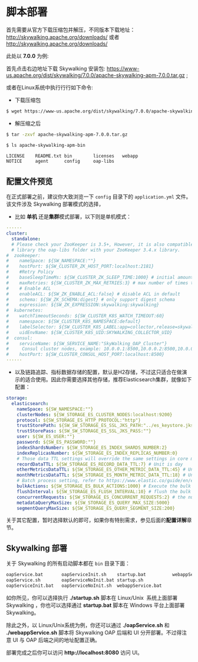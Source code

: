 # 脚本部署

首先需要从官方下载压缩包并解压，不同版本下载地址：http://skywalking.apache.org/downloads/ 或者 http://skywalking.apache.org/downloads/

此处以 **7.0.0** 为例:

⾸先点击右边地址下载 Skywalking 安装包: https://www-us.apache.org/dist/skywalking/7.0.0/apache-skywalking-apm-7.0.0.tar.gz ;

或者在Linux系统中执⾏行行如下命令:

- 下载压缩包

```bash
$ wget https://www-us.apache.org/dist/skywalking/7.0.0/apache-skywalking-apm-7.0.0.tar.gz
```

- 解压缩之后

```bash
$ tar -zxvf apache-skywalking-apm-7.0.0.tar.gz

$ ls apache-skywalking-apm-bin

LICENSE    README.txt bin        licenses   webapp
NOTICE     agent      config     oap-libs
```

## 配置文件预览

在正式部署之前，建议你大致浏览一下 `config` 目录下的 `application.yml` 文件。该文件涉及 Skywalking 部署模式的选择，

- 比如 **单机** 还是**集群**模式部署，以下则是单机模式：

```yml
······
cluster:
  standalone:
  # Please check your ZooKeeper is 3.5+, However, it is also compatible with ZooKeeper 3.4.x. Replace the ZooKeeper 3.5+
  # library the oap-libs folder with your ZooKeeper 3.4.x library.
#  zookeeper:
#    nameSpace: ${SW_NAMESPACE:""}
#    hostPort: ${SW_CLUSTER_ZK_HOST_PORT:localhost:2181}
#    #Retry Policy
#    baseSleepTimeMs: ${SW_CLUSTER_ZK_SLEEP_TIME:1000} # initial amount of time to wait between retries
#    maxRetries: ${SW_CLUSTER_ZK_MAX_RETRIES:3} # max number of times to retry
#    # Enable ACL
#    enableACL: ${SW_ZK_ENABLE_ACL:false} # disable ACL in default
#    schema: ${SW_ZK_SCHEMA:digest} # only support digest schema
#    expression: ${SW_ZK_EXPRESSION:skywalking:skywalking}
#  kubernetes:
#    watchTimeoutSeconds: ${SW_CLUSTER_K8S_WATCH_TIMEOUT:60}
#    namespace: ${SW_CLUSTER_K8S_NAMESPACE:default}
#    labelSelector: ${SW_CLUSTER_K8S_LABEL:app=collector,release=skywalking}
#    uidEnvName: ${SW_CLUSTER_K8S_UID:SKYWALKING_COLLECTOR_UID}
#  consul:
#    serviceName: ${SW_SERVICE_NAME:"SkyWalking_OAP_Cluster"}
#     Consul cluster nodes, example: 10.0.0.1:8500,10.0.0.2:8500,10.0.0.3:8500
#    hostPort: ${SW_CLUSTER_CONSUL_HOST_PORT:localhost:8500}
······
```

- 以及链路追踪、指标数据存储的配置，默认是H2存储，不过这只适合在做演示的适合使用。因此你需要选择其他存储，推荐Elasticsearch集群，就像如下配置：

```yml
storage:
  elasticsearch:
    nameSpace: ${SW_NAMESPACE:""}
    clusterNodes: ${SW_STORAGE_ES_CLUSTER_NODES:localhost:9200}
    protocol: ${SW_STORAGE_ES_HTTP_PROTOCOL:"http"}
    trustStorePath: ${SW_SW_STORAGE_ES_SSL_JKS_PATH:"../es_keystore.jks"}
    trustStorePass: ${SW_SW_STORAGE_ES_SSL_JKS_PASS:""}
    user: ${SW_ES_USER:""}
    password: ${SW_ES_PASSWORD:""}
    indexShardsNumber: ${SW_STORAGE_ES_INDEX_SHARDS_NUMBER:2}
    indexReplicasNumber: ${SW_STORAGE_ES_INDEX_REPLICAS_NUMBER:0}
    # Those data TTL settings will override the same settings in core module.
    recordDataTTL: ${SW_STORAGE_ES_RECORD_DATA_TTL:7} # Unit is day
    otherMetricsDataTTL: ${SW_STORAGE_ES_OTHER_METRIC_DATA_TTL:45} # Unit is day
    monthMetricsDataTTL: ${SW_STORAGE_ES_MONTH_METRIC_DATA_TTL:18} # Unit is month
    # Batch process setting, refer to https://www.elastic.co/guide/en/elasticsearch/client/java-api/5.5/java-docs-bulk-processor.html
    bulkActions: ${SW_STORAGE_ES_BULK_ACTIONS:1000} # Execute the bulk every 1000 requests
    flushInterval: ${SW_STORAGE_ES_FLUSH_INTERVAL:10} # flush the bulk every 10 seconds whatever the number of requests
    concurrentRequests: ${SW_STORAGE_ES_CONCURRENT_REQUESTS:2} # the number of concurrent requests
    metadataQueryMaxSize: ${SW_STORAGE_ES_QUERY_MAX_SIZE:5000}
    segmentQueryMaxSize: ${SW_STORAGE_ES_QUERY_SEGMENT_SIZE:200}
```

关于其它配置，暂时选择默认的即可，如果你有特别需求，参见后面的**配置详解**章节。

## Skywalking 部署

关于 Skywalking 的所有启动脚本都在 `bin` 目录下面：

```bash
oapService.bat       oapServiceInit.sh    startup.bat          webappService.sh
oapService.sh        oapServiceNoInit.bat startup.sh
oapServiceInit.bat   oapServiceNoInit.sh  webappService.bat
```

如你所见，你可以选择执行 **./startup.sh** 脚本在 Linux/Unix  系统上面部署 Skywalking ，你也可以选择通过 **startup.bat** 脚本在 Windows 平台上面部署 Skywalking。

除此之外，以 Linux/Unix系统为例，你还可以通过 **./oapService.sh** 和 **./webappService.sh** 脚本将 Skywalking OAP 后端和 UI 分开部署。不过得注意 UI 与 OAP 后端之间的地址配置正确。

部署完成之后你可以访问 **http://localhost:8080** 访问 UI。